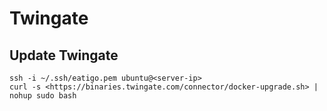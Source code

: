 # Twingate

## Update Twingate
```
ssh -i ~/.ssh/eatigo.pem ubuntu@<server-ip>
curl -s <https://binaries.twingate.com/connector/docker-upgrade.sh> | nohup sudo bash
```